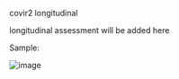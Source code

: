 covir2 longitudinal

longitudinal assessment will be added here

Sample:

![image](https://user-images.githubusercontent.com/30849720/119250091-8cddf180-bb52-11eb-88c3-a9641ddb6ef1.png)

